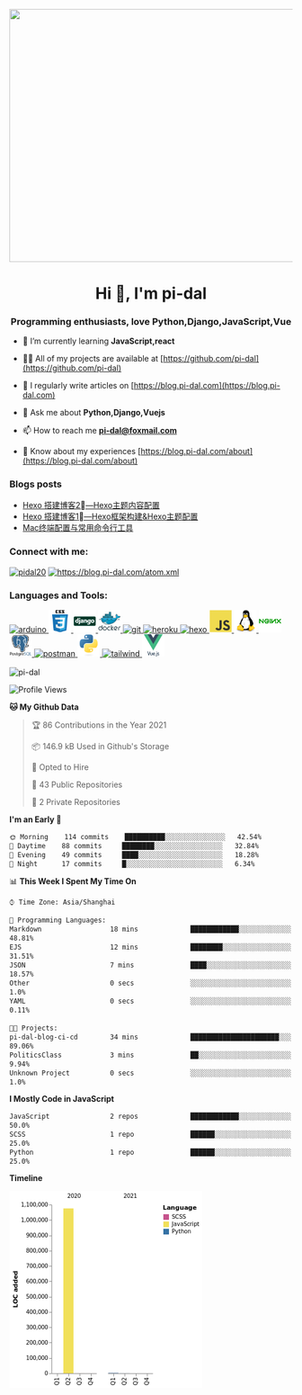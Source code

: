 <img src="https://camo.githubusercontent.com/2309797487e5e969659a3b545c96151807b04120a9cc2985f632ec94ba00c9f3/68747470733a2f2f6d656469612e67697068792e636f6d2f6d656469612f53576f536b4e36447854737a71494b4571762f67697068792e676966" width="800" height="450" align="center"></img>
<h1 align="center">Hi 👋, I'm pi-dal</h1>
<h3 align="center">Programming enthusiasts, love Python,Django,JavaScript,Vue</h3>

- 🌱 I’m currently learning **JavaScript,react**

- 👨‍💻 All of my projects are available at [https://github.com/pi-dal](https://github.com/pi-dal)

- 📝 I regularly write articles on [https://blog.pi-dal.com](https://blog.pi-dal.com)

- 💬 Ask me about **Python,Django,Vuejs**

- 📫 How to reach me **pi-dal@foxmail.com**

- 📄 Know about my experiences [https://blog.pi-dal.com/about](https://blog.pi-dal.com/about)

### Blogs posts
<!-- BLOG-POST-LIST:START -->
- [Hexo 搭建博客2⃣️—Hexo主题内容配置](https://blog.pi-dal.com/2020/11/14/Hexo-2/)
- [Hexo 搭建博客1⃣️—Hexo框架构建&Hexo主题配置](https://blog.pi-dal.com/2020/06/27/Hexo-1/)
- [Mac终端配置与常用命令行工具](https://blog.pi-dal.com/2020/06/06/Mac-Terminal/)
<!-- BLOG-POST-LIST:END -->

<h3 align="left">Connect with me:</h3>
<p align="left">
<a href="https://twitter.com/pidal20" target="blank"><img align="center" src="https://cdn.jsdelivr.net/npm/simple-icons@3.0.1/icons/twitter.svg" alt="pidal20" height="30" width="40" /></a>
<a href="/https://blog.pi-dal.com/atom.xml" target="blank"><img align="center" src="https://cdn.jsdelivr.net/npm/simple-icons@3.0.1/icons/rss.svg" alt="https://blog.pi-dal.com/atom.xml" height="30" width="40" /></a>
</p>

<h3 align="left">Languages and Tools:</h3>
<p align="left"> <p align="left"> <a href="https://www.arduino.cc/" target="_blank"> <img src="https://cdn.worldvectorlogo.com/logos/arduino-1.svg" alt="arduino" width="40" height="40"/> </a> <a href="https://www.w3schools.com/css/" target="_blank"> <img src="https://raw.githubusercontent.com/devicons/devicon/master/icons/css3/css3-original-wordmark.svg" alt="css3" width="40" height="40"/> </a> <a href="https://www.djangoproject.com/" target="_blank"> <img src="https://raw.githubusercontent.com/devicons/devicon/master/icons/django/django-original.svg" alt="django" width="40" height="40"/> </a> <a href="https://www.docker.com/" target="_blank"> <img src="https://raw.githubusercontent.com/devicons/devicon/master/icons/docker/docker-original-wordmark.svg" alt="docker" width="40" height="40"/> </a> <a href="https://git-scm.com/" target="_blank"> <img src="https://www.vectorlogo.zone/logos/git-scm/git-scm-icon.svg" alt="git" width="40" height="40"/> </a> <a href="https://heroku.com" target="_blank"> <img src="https://www.vectorlogo.zone/logos/heroku/heroku-icon.svg" alt="heroku" width="40" height="40"/> </a> <a href="hexo.io/" target="_blank"> <img src="https://www.vectorlogo.zone/logos/hexoio/hexoio-icon.svg" alt="hexo" width="40" height="40"/> </a> <a href="https://developer.mozilla.org/en-US/docs/Web/JavaScript" target="_blank"> <img src="https://raw.githubusercontent.com/devicons/devicon/master/icons/javascript/javascript-original.svg" alt="javascript" width="40" height="40"/> </a> <a href="https://www.linux.org/" target="_blank"> <img src="https://raw.githubusercontent.com/devicons/devicon/master/icons/linux/linux-original.svg" alt="linux" width="40" height="40"/> </a> <a href="https://www.nginx.com" target="_blank"> <img src="https://raw.githubusercontent.com/devicons/devicon/master/icons/nginx/nginx-original.svg" alt="nginx" width="40" height="40"/> </a> <a href="https://www.postgresql.org" target="_blank"> <img src="https://raw.githubusercontent.com/devicons/devicon/master/icons/postgresql/postgresql-original-wordmark.svg" alt="postgresql" width="40" height="40"/> </a> <a href="https://postman.com" target="_blank"> <img src="https://www.vectorlogo.zone/logos/getpostman/getpostman-icon.svg" alt="postman" width="40" height="40"/> </a> <a href="https://www.python.org" target="_blank"> <img src="https://raw.githubusercontent.com/devicons/devicon/master/icons/python/python-original.svg" alt="python" width="40" height="40"/> </a> <a href="https://tailwindcss.com/" target="_blank"> <img src="https://www.vectorlogo.zone/logos/tailwindcss/tailwindcss-icon.svg" alt="tailwind" width="40" height="40"/> </a> <a href="https://vuejs.org/" target="_blank"> <img src="https://raw.githubusercontent.com/devicons/devicon/master/icons/vuejs/vuejs-original-wordmark.svg" alt="vuejs" width="40" height="40"/> </a> </p>
<p><img align="center" src="https://github-readme-streak-stats.herokuapp.com/?user=pi-dal&" alt="pi-dal" /></p>

<!--START_SECTION:waka-->
![Profile Views](http://img.shields.io/badge/Profile%20Views-40-blue)

**🐱 My Github Data** 

> 🏆 86 Contributions in the Year 2021
 > 
> 📦 146.9 kB Used in Github's Storage 
 > 
> 💼 Opted to Hire
 > 
> 📜 43 Public Repositories 
 > 
> 🔑 2 Private Repositories  
 > 
**I'm an Early 🐤** 

```text
🌞 Morning    114 commits    ██████████░░░░░░░░░░░░░░░   42.54% 
🌆 Daytime    88 commits     ████████░░░░░░░░░░░░░░░░░   32.84% 
🌃 Evening    49 commits     ████░░░░░░░░░░░░░░░░░░░░░   18.28% 
🌙 Night      17 commits     █░░░░░░░░░░░░░░░░░░░░░░░░   6.34%

```


📊 **This Week I Spent My Time On** 

```text
⌚︎ Time Zone: Asia/Shanghai

💬 Programming Languages: 
Markdown                 18 mins             ████████████░░░░░░░░░░░░░   48.81% 
EJS                      12 mins             ████████░░░░░░░░░░░░░░░░░   31.51% 
JSON                     7 mins              ████░░░░░░░░░░░░░░░░░░░░░   18.57% 
Other                    0 secs              ░░░░░░░░░░░░░░░░░░░░░░░░░   1.0% 
YAML                     0 secs              ░░░░░░░░░░░░░░░░░░░░░░░░░   0.11%

🐱‍💻 Projects: 
pi-dal-blog-ci-cd        34 mins             ██████████████████████░░░   89.06% 
PoliticsClass            3 mins              ██░░░░░░░░░░░░░░░░░░░░░░░   9.94% 
Unknown Project          0 secs              ░░░░░░░░░░░░░░░░░░░░░░░░░   1.0%

```

**I Mostly Code in JavaScript** 

```text
JavaScript               2 repos             ████████████░░░░░░░░░░░░░   50.0% 
SCSS                     1 repo              ██████░░░░░░░░░░░░░░░░░░░   25.0% 
Python                   1 repo              ██████░░░░░░░░░░░░░░░░░░░   25.0%

```


**Timeline**

![Chart not found](https://raw.githubusercontent.com/pi-dal/pi-dal/master/charts/bar_graph.png) 


<!--END_SECTION:waka-->
